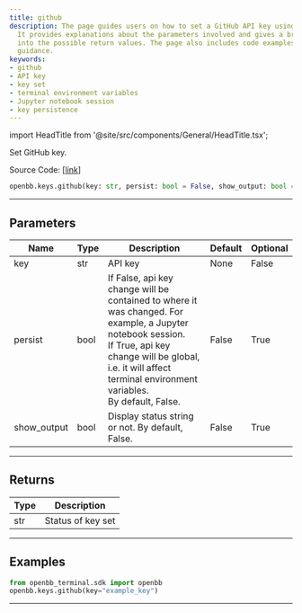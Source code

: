 ```yaml
---
title: github
description: The page guides users on how to set a GitHub API key using the OpenBBTerminal.
  It provides explanations about the parameters involved and gives a brief glimpse
  into the possible return values. The page also includes code examples as useful
  guidance.
keywords:
- github
- API key
- key set
- terminal environment variables
- Jupyter notebook session
- key persistence
---
```


import HeadTitle from '@site/src/components/General/HeadTitle.tsx';

<HeadTitle title="keys.github - Reference | OpenBB SDK Docs" />

Set GitHub key.

Source Code: [[link](https://github.com/OpenBB-finance/OpenBB/tree/main/openbb_terminal/keys_model.py#L2148)]

```python
openbb.keys.github(key: str, persist: bool = False, show_output: bool = False)
```

---

## Parameters

| Name | Type | Description | Default | Optional |
| ---- | ---- | ----------- | ------- | -------- |
| key | str | API key | None | False |
| persist | bool | If False, api key change will be contained to where it was changed. For example, a Jupyter notebook session.<br/>If True, api key change will be global, i.e. it will affect terminal environment variables.<br/>By default, False. | False | True |
| show_output | bool | Display status string or not. By default, False. | False | True |


---

## Returns

| Type | Description |
| ---- | ----------- |
| str | Status of key set |
---

## Examples

```python
from openbb_terminal.sdk import openbb
openbb.keys.github(key="example_key")
```

---
